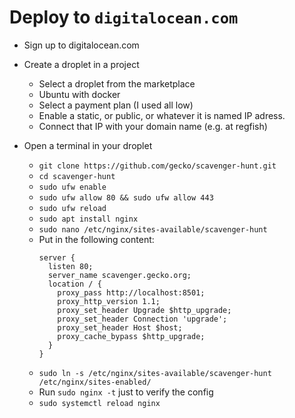 # Deploy to `digitalocean.com`

- Sign up to digitalocean.com
- Create a droplet in a project
  - Select a droplet from the marketplace
  - Ubuntu with docker
  - Select a payment plan (I used all low)
  - Enable a static, or public, or whatever it is named IP adress.
  - Connect that IP with your domain name (e.g. at regfish)

- Open a terminal in your droplet
  - `git clone https://github.com/gecko/scavenger-hunt.git`
  - `cd scavenger-hunt`
  - `sudo ufw enable`
  - `sudo ufw allow 80 && sudo ufw allow 443`
  - `sudo ufw reload`
  - `sudo apt install nginx`
  - `sudo nano /etc/nginx/sites-available/scavenger-hunt`
  - Put in the following content:
    ```shell
    server {
      listen 80;
      server_name scavenger.gecko.org;
      location / {
        proxy_pass http://localhost:8501;
        proxy_http_version 1.1;
        proxy_set_header Upgrade $http_upgrade;
        proxy_set_header Connection 'upgrade';
        proxy_set_header Host $host;
        proxy_cache_bypass $http_upgrade;
      }
    }
    ```
  - `sudo ln -s /etc/nginx/sites-available/scavenger-hunt /etc/nginx/sites-enabled/`
  - Run `sudo nginx -t` just to verify the config
  - `sudo systemctl reload nginx`
